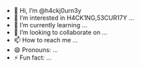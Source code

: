 - 👋 Hi, I’m @h4ckj0urn3y
- 👀 I’m interested in H4CK1NG,53CUR17Y ...
- 🌱 I’m currently learning ...
- 💞️ I’m looking to collaborate on ...
- 📫 How to reach me ...
- 😄 Pronouns: ...
- ⚡ Fun fact: ...

<!---
It's Just My begining ,But One Day.......
--->
